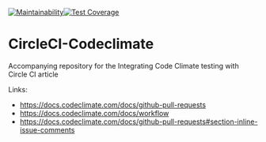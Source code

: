 [![Maintainability](https://api.codeclimate.com/v1/badges/08ca1fe2a799848c3f81/maintainability)](https://codeclimate.com/github/emabishi/circleci-codeclimate/maintainability)[![Test Coverage](https://api.codeclimate.com/v1/badges/08ca1fe2a799848c3f81/test_coverage)](https://codeclimate.com/github/emabishi/circleci-codeclimate/test_coverage)


# CircleCI-Codeclimate
Accompanying repository for the Integrating Code Climate testing with Circle CI article


Links:
- https://docs.codeclimate.com/docs/github-pull-requests
- https://docs.codeclimate.com/docs/workflow
- https://docs.codeclimate.com/docs/github-pull-requests#section-inline-issue-comments
